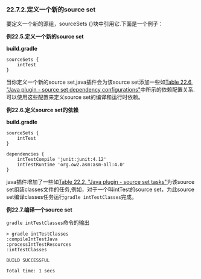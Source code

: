 ### 22.7.2.定义一个新的source set
要定义一个新的源组，sourceSets {}块中引用它.下面是一个例子：

**例22.5.定义一个新的source set**

**build.gradle**

```
sourceSets {
    intTest
}
```

当你定义一个新的source set,java插件会为该source set添加一些如[Table 22.6, "Java plugin - source set dependency configurations"](https://docs.gradle.org/current/userguide/java_plugin.html#java_source_set_configurations)中所示的依赖配置关系.可以使用这些配置来定义source set的编译和运行时依赖。

**例22.6.定义source set的依赖**

**build.gradle**

```
sourceSets {
    intTest
}

dependencies {
    intTestCompile 'junit:junit:4.12'
    intTestRuntime 'org.ow2.asm:asm-all:4.0'
}
```

java插件增加了一些如[Table 22.2, "Java plugin - source set tasks"](https://docs.gradle.org/current/userguide/java_plugin.html#java_source_set_tasks)为该source set组装classes文件的任务,例如，对于一个叫intTest的source set，为此source set编译classes任务运行`gradle intTestClasses`完成。

**例22.7.编译一个source set**

`gradle intTestClasses`命令的输出

```
> gradle intTestClasses
:compileIntTestJava
:processIntTestResources
:intTestClasses

BUILD SUCCESSFUL

Total time: 1 secs
```
